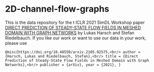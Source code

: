 # 2D-channel-flow-graphs

This is the data repository for the t ICLR 2021 SimDL Workshop paper [DIRECT PREDICTION OF STEADY-STATE FLOW FIELDS IN MESHED DOMAIN WITH GRAPH NETWORKS](https://arxiv.org/pdf/2105.02575.pdf) by Lukas Harsch and Stefan Riedelbauch. If you like our work or want to use our data in  your work, please use

`@misc{https://doi.org/10.48550/arxiv.2105.02575,<br/>
  author = {Harsch, Lukas and Riedelbauch, Stefan},<br/>
  title = {Direct Prediction of Steady-State Flow Fields in Meshed Domain with Graph Networks},<br/>
  publisher = {arXiv},
  year = {2021},
}`
